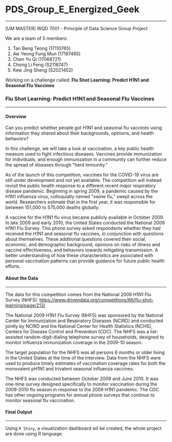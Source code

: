 # PDS_Group_E_Energized_Geek
---
[UM MASTER] WQD 7001 - Principle of Data Science Group Project

We are a team of 5 members:
1. Tan Beng Teong (17110765)
2. Aw Yeong Fung Mun (17197465)
3. Chen Yu Qi (17068721)
4. Chong Li Feng (S2118747)
5. Kew Jing Sheng (S2021452)

Working on a challenge called: <b>Flu Shot Learning: Predict H1N1 and Seasonal Flu Vaccines</b>

### Flu Shot Learning: Predict H1N1 and Seasonal Flu Vaccines
---
#### Overview
Can you predict whether people got H1N1 and seasonal flu vaccines using information they shared about their backgrounds, opinions, and health behaviors?

In this challenge, we will take a look at vaccination, a key public health measure used to fight infectious diseases. Vaccines provide immunization for individuals, and enough immunization in a community can further reduce the spread of diseases through "herd immunity."

As of the launch of this competition, vaccines for the COVID-19 virus are still under development and not yet available. The competition will instead revisit the public health response to a different recent major respiratory disease pandemic. Beginning in spring 2009, a pandemic caused by the H1N1 influenza virus, colloquially named "swine flu," swept across the world. Researchers estimate that in the first year, it was responsible for between 151,000 to 575,000 deaths globally.

A vaccine for the H1N1 flu virus became publicly available in October 2009. In late 2009 and early 2010, the United States conducted the National 2009 H1N1 Flu Survey. This phone survey asked respondents whether they had received the H1N1 and seasonal flu vaccines, in conjunction with questions about themselves. These additional questions covered their social, economic, and demographic background, opinions on risks of illness and vaccine effectiveness, and behaviors towards mitigating transmission. A better understanding of how these characteristics are associated with personal vaccination patterns can provide guidance for future public health efforts.

#### About the Data
---
The data for this competition comes from the National 2009 H1N1 Flu Survey (NHFS): https://www.drivendata.org/competitions/66/flu-shot-learning/page/213/

The National 2009 H1N1 Flu Survey (NHFS) was sponsored by the National Center for Immunization and Respiratory Diseases (NCIRD) and conducted jointly by NCIRD and the National Center for Health Statistics (NCHS), Centers for Disease Control and Prevention (CDC). The NHFS was a list-assisted random-digit-dialing telephone survey of households, designed to monitor influenza immunization coverage in the 2009-10 season.

The target population for the NHFS was all persons 6 months or older living in the United States at the time of the interview. Data from the NHFS were used to produce timely estimates of vaccination coverage rates for both the monovalent pH1N1 and trivalent seasonal influenza vaccines.

The NHFS was conducted between October 2009 and June 2010. It was one-time survey designed specifically to monitor vaccination during the 2009-2010 flu season in response to the 2009 H1N1 pandemic. The CDC has other ongoing programs for annual phone surveys that continue to monitor seasonal flu vaccination.

#### Final Output
---
Using <code>R Shiny</code>, a visualization dashboard wil be created, the whole project are done using R language.
